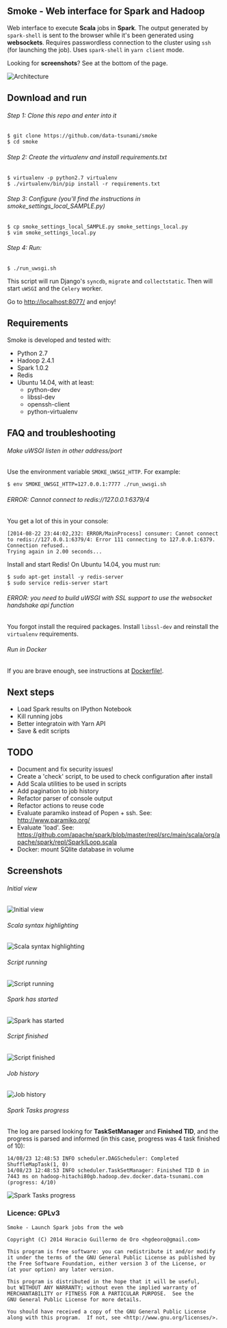## Smoke - Web interface for Spark and Hadoop

Web interface to execute **Scala** jobs in **Spark**. The output generated by `spark-shell` is sent to the browser while it's been generated using **websockets**. Requires passwordless connection to the cluster using `ssh` (for launching the job). Uses `spark-shell` in `yarn client` mode.

Looking for **screenshots**? See at the bottom of the page.

![Architecture](/architecture.png?raw=true)


## Download and run

###### Step 1: Clone this repo and enter into it

    $ git clone https://github.com/data-tsunami/smoke
    $ cd smoke

###### Step 2: Create the virtualenv and install requirements.txt

    $ virtualenv -p python2.7 virtualenv
    $ ./virtualenv/bin/pip install -r requirements.txt

###### Step 3: Configure (you'll find the instructions in smoke_settings_local_SAMPLE.py)

    $ cp smoke_settings_local_SAMPLE.py smoke_settings_local.py
    $ vim smoke_settings_local.py

###### Step 4: Run:

    $ ./run_uwsgi.sh

This script will run Django's `syncdb`, `migrate` and `collectstatic`. Then will start `uWSGI` and the `Celery` worker.

Go to [http://localhost:8077/](http://localhost:8077/) and enjoy!


## Requirements

Smoke is developed and tested with:

* Python 2.7
* Hadoop 2.4.1
* Spark 1.0.2
* Redis
* Ubuntu 14.04, with at least:
  * python-dev
  * libssl-dev
  * openssh-client
  * python-virtualenv



## FAQ and troubleshooting

###### Make uWSGI listen in other address/port

Use the environment variable `SMOKE_UWSGI_HTTP`. For example:

    $ env SMOKE_UWSGI_HTTP=127.0.0.1:7777 ./run_uwsgi.sh

###### ERROR: Cannot connect to redis://127.0.0.1:6379/4

You get a lot of this in your console:

    [2014-08-22 23:44:02,232: ERROR/MainProcess] consumer: Cannot connect to redis://127.0.0.1:6379/4: Error 111 connecting to 127.0.0.1:6379. Connection refused..
    Trying again in 2.00 seconds...

Install and start Redis! On Ubuntu 14.04, you must run:

    $ sudo apt-get install -y redis-server
    $ sudo service redis-server start


###### ERROR: you need to build uWSGI with SSL support to use the websocket handshake api function

You forgot install the required packages. Install `libssl-dev` and reinstall the `virtualenv` requirements.

###### Run in Docker

If you are brave enough, see instructions at [Dockerfile!](Dockerfile).

## Next steps

* Load Spark results on IPython Notebook
* Kill running jobs
* Better integratoin with Yarn API
* Save & edit scripts

## TODO

* Document and fix security issues!
* Create a 'check' script, to be used to check configuration after install
* Add Scala utilities to be used in scripts
* Add pagination to job history
* Refactor parser of console output
* Refactor actions to reuse code
* Evaluate paramiko instead of Popen + ssh. See: http://www.paramiko.org/
* Evaluate 'load'. See: https://github.com/apache/spark/blob/master/repl/src/main/scala/org/apache/spark/repl/SparkILoop.scala
* Docker: mount SQlite database in volume

## Screenshots


###### Initial view

![Initial view](/screenshot-01-initial-view.png?raw=true)

###### Scala syntax highlighting

![Scala syntax highlighting](/screenshot-02-scala-syntax-highlighting.png?raw=true)

###### Script running

![Script running](/screenshot-03-script-running.png?raw=true)

###### Spark has started

![Spark has started](/screenshot-04-spark-starting.png?raw=true)

###### Script finished

![Script finished](/screenshot-05-finished.png?raw=true)

###### Job history

![Job history](/screenshot-06-job-history.png?raw=true)

###### Spark Tasks progress

The log are parsed looking for **TaskSetManager** and **Finished TID**, and the progress is parsed and informed (in this case, progress was 4 task finished of 10):

    14/08/23 12:48:53 INFO scheduler.DAGScheduler: Completed ShuffleMapTask(1, 0)
    14/08/23 12:48:53 INFO scheduler.TaskSetManager: Finished TID 0 in 7443 ms on hadoop-hitachi80gb.hadoop.dev.docker.data-tsunami.com (progress: 4/10)

![Spark Tasks progress](/screenshot-07-smark-task-progess.png?raw=true)


### Licence: GPLv3

    Smoke - Launch Spark jobs from the web
    
    Copyright (C) 2014 Horacio Guillermo de Oro <hgdeoro@gmail.com>
    
    This program is free software: you can redistribute it and/or modify
    it under the terms of the GNU General Public License as published by
    the Free Software Foundation, either version 3 of the License, or
    (at your option) any later version.
    
    This program is distributed in the hope that it will be useful,
    but WITHOUT ANY WARRANTY; without even the implied warranty of
    MERCHANTABILITY or FITNESS FOR A PARTICULAR PURPOSE.  See the
    GNU General Public License for more details.
    
    You should have received a copy of the GNU General Public License
    along with this program.  If not, see <http://www.gnu.org/licenses/>.
